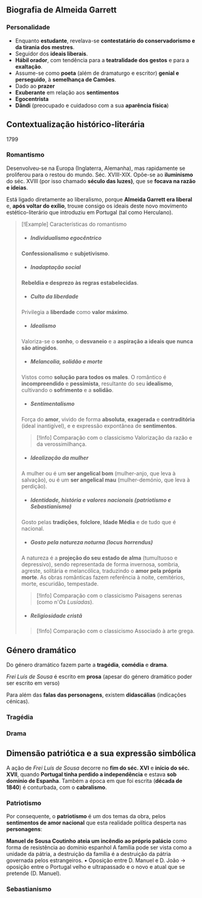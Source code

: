 ## Biografia de Almeida Garrett

### Personalidade
- Enquanto **estudante**, revelava-se **contestatário do conservadorismo e da tirania dos mestres**.
- Seguidor dos **ideais liberais**.
- **Hábil orador**, com tendência para a **teatralidade dos gestos** e para a **exaltação**.
- Assume-se como **poeta** (além de dramaturgo e escritor) **genial e perseguido**, à **semelhança de Camões**.
- Dado ao **prazer**
- **Exuberante** em relação aos **sentimentos**
- **Egocentrista**
- **Dândi** (preocupado e cuidadoso com a sua **aparência física**)
## Contextualização histórico-literária
1799 
### Romantismo
Desenvolveu-se na Europa (Inglaterra, Alemanha), mas rapidamente se proliferou para o restou do mundo. Séc. XVIII-XIX. Opõe-se ao **iluminismo** do séc. XVIII (por isso chamado **século das luzes)**, que se **focava na razão e ideias**.

Está ligado diretamente ao liberalismo, porque **Almeida Garrett era liberal** e, **após voltar do exílio**, trouxe consigo os ideais deste novo movimento estético-literário que introduziu em Portugal (tal como Herculano).

>[!Example] Características do romantismo
>- ##### Individualismo egocêntrico
>  **Confessionalismo** e **subjetivismo**.
>- ##### Inadaptação social
>  **Rebeldia e desprezo às regras estabelecidas**.
>- ##### Culto da liberdade
>  Privilegia a **liberdade** como **valor máximo**.
>- ##### Idealismo
>  Valoriza-se o **sonho**, o **desvaneio** e a **aspiração a ideais que nunca são atingidos**.
>- ##### Melancolia, solidão e morte
>  Vistos como **solução para todos os males**. O romântico é **incompreendido** e **pessimista**, resultante do seu **idealismo**, cultivando o **sofrimento** e a **solidão**.
>- ##### Sentimentalismo
>  Força do **amor**, vivido de forma **absoluta**, **exagerada** e **contraditória** (ideal inantigível), e e expressão expontânea de **sentimentos**.
>  >[!Info] Comparação com o classicismo
>  >Valorização da razão e da verossimilhança.
>- ##### Idealização da mulher
>  A mulher ou é um **ser angelical bom** (mulher-anjo, que leva à salvação), ou é um **ser angelical mau** (mulher-demónio, que leva à perdição).
>- ##### Identidade, história e valores nacionais (patriotismo e Sebastianismo)
>  Gosto pelas **tradições**, **folclore**, **Idade Média** e de tudo que é nacional.
>- ##### Gosto pela natureza noturna (*locus horrendus*)
>  A natureza é a **projeção do seu estado de alma** (tumultuoso e depressivo), sendo representada de forma invernosa, sombria, agreste, solitária e melancólica, traduzindo o **amor pela própria morte**. As obras românticas fazem referência à noite, cemitérios, morte, escuridão, tempestade.
>  >[!Info] Comparação com o classicismo
>  >Paisagens serenas (como n'*Os Lusíadas*).
>- ##### Religiosidade cristã
>  >[!Info] Comparação com o classicismo
>  >Associado à arte grega.

## Género dramático
Do género dramático fazem parte a **tragédia**, **comédia** e **drama**.

*Frei Luís de Sousa* é escrito em **prosa** (apesar do género dramático poder ser escrito em verso)

Para além das **falas das personagens**, existem **didascálias** (indicações cénicas).
### Tragédia
### Drama
## Dimensão patriótica e a sua expressão simbólica
A ação de *Frei Luís de Sousa* decorre no **fim do séc. XVI** e **início do séc. XVII**, quando **Portugal tinha perdido a independência** e estava **sob domínio de Espanha**.
Também a época em que foi escrita (**década de 1840**) é conturbada, com o **cabralismo**.
### Patriotismo
Por consequente, o **patriotismo** é um dos temas da obra, pelos **sentimentos de amor nacional** que esta realidade política desperta nas **personagens**:

**Manuel de Sousa Coutinho** **ateia um incêndio ao próprio palácio** como forma de resistência ao domínio espanhol
A família pode ser vista como a unidade da pátria, a
destruição da família é a destruição da pátria
governada pelos estrangeiros.
• Oposição entre D. Manuel e D. João → oposição
entre o Portugal velho e ultrapassado e o novo e
atual que se pretende (D. Manuel).
### Sebastianismo
